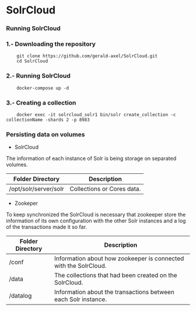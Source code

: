 # SolrCloud

### Running SolrCloud

### 1.- Downloading the repository
```
    git clone https://github.com/gerald-axel/SolrCloud.git
    cd SolrCloud
```
### 2.- Running SolrCloud
```
    docker-compose up -d
```
### 3.- Creating a collection

```
    docker exec -it solrcloud_solr1 bin/solr create_collection -c collectionName -shards 2 -p 8983
```

### Persisting data on volumes
- SolrCloud

The information of each instance of Solr is being storage on separated volumes.

| Folder Directory                             | Description                                                  |
| -------------------------------------------- | ------------------------------------------------------------ |
|  /opt/solr/server/solr                       | Collections or Cores data.                                   |


- Zookeper

To keep synchronized the SolrCloud is necessary that zookeeper store the information of its own configuration with the other Solr instances and a log of the transactions made it so far.

| Folder Directory                                         | Description                                      |
| -------------------------------------------- | ------------------------------------------------------------ |
|  /conf                                       | Information about how zookeeper is connected with the SolrCloud.  |
|  /data                                       | The collections that had been created on the SolrCloud.          |
|  /datalog                                    | Information about the transactions between each Solr instance. |


